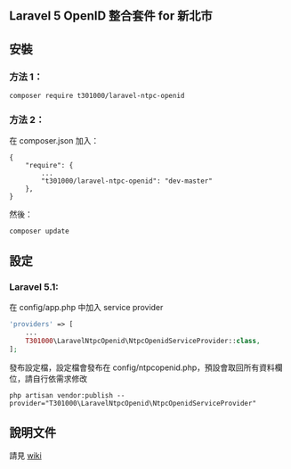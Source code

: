 ## Laravel 5 OpenID 整合套件 for 新北市

## 安裝

### 方法 1：

```
composer require t301000/laravel-ntpc-openid
```

### 方法 2：

在 composer.json 加入：
```
{
    "require": {
        ...
        "t301000/laravel-ntpc-openid": "dev-master"
    },
}
```

然後：

```
composer update
```

## 設定

### Laravel 5.1:

在 config/app.php 中加入 service provider
```php
'providers' => [
    ...
    T301000\LaravelNtpcOpenid\NtpcOpenidServiceProvider::class,
];
```

發布設定檔，設定檔會發布在 config/ntpcopenid.php，預設會取回所有資料欄位，請自行依需求修改
```
php artisan vendor:publish --provider="T301000\LaravelNtpcOpenid\NtpcOpenidServiceProvider"
```

## 說明文件

請見 [wiki](https://github.com/t301000/laravel-ntpc-openid/wiki)